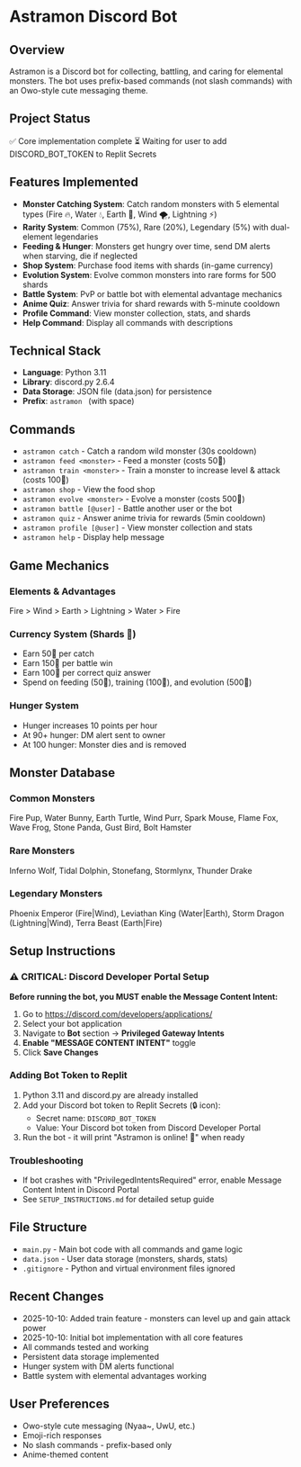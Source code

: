 # Astramon Discord Bot

## Overview
Astramon is a Discord bot for collecting, battling, and caring for elemental monsters. The bot uses prefix-based commands (not slash commands) with an Owo-style cute messaging theme.

## Project Status
✅ Core implementation complete
⏳ Waiting for user to add DISCORD_BOT_TOKEN to Replit Secrets

## Features Implemented
- **Monster Catching System**: Catch random monsters with 5 elemental types (Fire 🔥, Water 💧, Earth 🌱, Wind 🌪️, Lightning ⚡)
- **Rarity System**: Common (75%), Rare (20%), Legendary (5%) with dual-element legendaries
- **Feeding & Hunger**: Monsters get hungry over time, send DM alerts when starving, die if neglected
- **Shop System**: Purchase food items with shards (in-game currency)
- **Evolution System**: Evolve common monsters into rare forms for 500 shards
- **Battle System**: PvP or battle bot with elemental advantage mechanics
- **Anime Quiz**: Answer trivia for shard rewards with 5-minute cooldown
- **Profile Command**: View monster collection, stats, and shards
- **Help Command**: Display all commands with descriptions

## Technical Stack
- **Language**: Python 3.11
- **Library**: discord.py 2.6.4
- **Data Storage**: JSON file (data.json) for persistence
- **Prefix**: `astramon ` (with space)

## Commands
- `astramon catch` - Catch a random wild monster (30s cooldown)
- `astramon feed <monster>` - Feed a monster (costs 50💎)
- `astramon train <monster>` - Train a monster to increase level & attack (costs 100💎)
- `astramon shop` - View the food shop
- `astramon evolve <monster>` - Evolve a monster (costs 500💎)
- `astramon battle [@user]` - Battle another user or the bot
- `astramon quiz` - Answer anime trivia for rewards (5min cooldown)
- `astramon profile [@user]` - View monster collection and stats
- `astramon help` - Display help message

## Game Mechanics
### Elements & Advantages
Fire > Wind > Earth > Lightning > Water > Fire

### Currency System (Shards 💎)
- Earn 50💎 per catch
- Earn 150💎 per battle win
- Earn 100💎 per correct quiz answer
- Spend on feeding (50💎), training (100💎), and evolution (500💎)

### Hunger System
- Hunger increases 10 points per hour
- At 90+ hunger: DM alert sent to owner
- At 100 hunger: Monster dies and is removed

## Monster Database
### Common Monsters
Fire Pup, Water Bunny, Earth Turtle, Wind Purr, Spark Mouse, Flame Fox, Wave Frog, Stone Panda, Gust Bird, Bolt Hamster

### Rare Monsters
Inferno Wolf, Tidal Dolphin, Stonefang, Stormlynx, Thunder Drake

### Legendary Monsters
Phoenix Emperor (Fire|Wind), Leviathan King (Water|Earth), Storm Dragon (Lightning|Wind), Terra Beast (Earth|Fire)

## Setup Instructions

### ⚠️ CRITICAL: Discord Developer Portal Setup
**Before running the bot, you MUST enable the Message Content Intent:**

1. Go to https://discord.com/developers/applications/
2. Select your bot application
3. Navigate to **Bot** section → **Privileged Gateway Intents**
4. **Enable "MESSAGE CONTENT INTENT"** toggle
5. Click **Save Changes**

### Adding Bot Token to Replit
1. Python 3.11 and discord.py are already installed
2. Add your Discord bot token to Replit Secrets (🔒 icon):
   - Secret name: `DISCORD_BOT_TOKEN`
   - Value: Your Discord bot token from Discord Developer Portal
3. Run the bot - it will print "Astramon is online! 🐾" when ready

### Troubleshooting
- If bot crashes with "PrivilegedIntentsRequired" error, enable Message Content Intent in Discord Portal
- See `SETUP_INSTRUCTIONS.md` for detailed setup guide

## File Structure
- `main.py` - Main bot code with all commands and game logic
- `data.json` - User data storage (monsters, shards, stats)
- `.gitignore` - Python and virtual environment files ignored

## Recent Changes
- 2025-10-10: Added train feature - monsters can level up and gain attack power
- 2025-10-10: Initial bot implementation with all core features
- All commands tested and working
- Persistent data storage implemented
- Hunger system with DM alerts functional
- Battle system with elemental advantages working

## User Preferences
- Owo-style cute messaging (Nyaa~, UwU, etc.)
- Emoji-rich responses
- No slash commands - prefix-based only
- Anime-themed content
